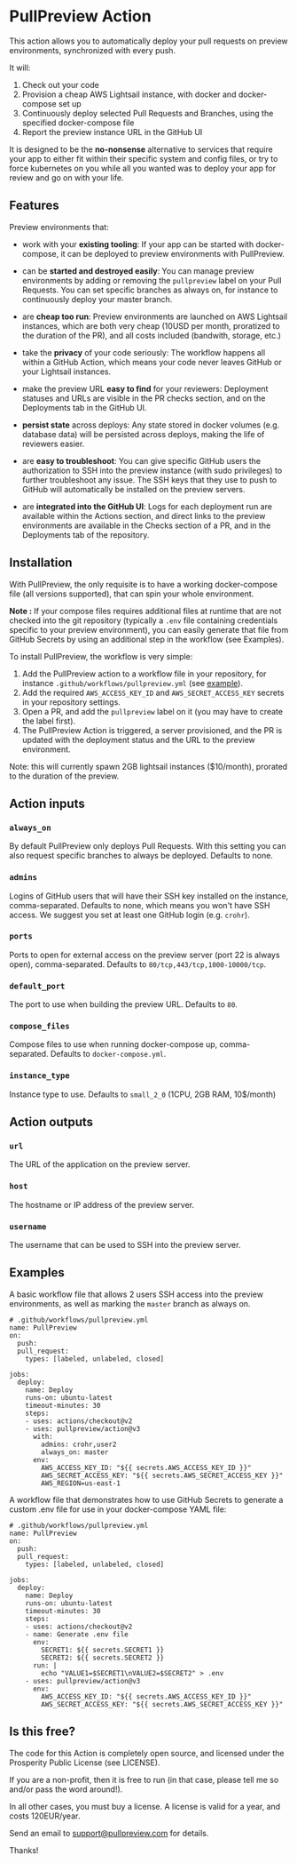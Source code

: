 # PullPreview Action

This action allows you to automatically deploy your pull requests on preview
environments, synchronized with every push.

It will:

1. Check out your code
2. Provision a cheap AWS Lightsail instance, with docker and docker-compose set up
3. Continuously deploy selected Pull Requests and Branches, using the specified docker-compose file
4. Report the preview instance URL in the GitHub UI

It is designed to be the **no-nonsense** alternative to services that require
your app to either fit within their specific system and config files, or try to
force kubernetes on you while all you wanted was to deploy your app for review
and go on with your life.

## Features

Preview environments that:

* work with your **existing tooling**: If your app can be started with docker-compose, it can be deployed to preview environments with PullPreview.

* can be **started and destroyed easily**: You can manage preview environments by adding or removing the `pullpreview` label on your Pull Requests. You can set specific branches as always on, for instance to continuously deploy your master branch.

* are **cheap too run**: Preview environments are launched on AWS Lightsail instances, which are both very cheap (10USD per month, proratized to the duration of the PR), and all costs included (bandwith, storage, etc.)

* take the **privacy** of your code seriously: The workflow happens all within a GitHub Action, which means your code never leaves GitHub or your Lightsail instances.

* make the preview URL **easy to find** for your reviewers: Deployment statuses and URLs are visible in the PR checks section, and on the Deployments tab in the GitHub UI.

* **persist state** across deploys: Any state stored in docker volumes (e.g. database data) will be persisted across deploys, making the life of reviewers easier.

* are **easy to troubleshoot**: You can give specific GitHub users the authorization to SSH into the preview instance (with sudo privileges) to further troubleshoot any issue. The SSH keys that they use to push to GitHub will automatically be installed on the preview servers.

* are **integrated into the GitHub UI**: Logs for each deployment run are available within the Actions section, and direct links to the preview environments are available in the Checks section of a PR, and in the Deployments tab of the repository.

## Installation

With PullPreview, the only requisite is to have a working docker-compose file
(all versions supported), that can spin your whole environment.

**Note :** If your compose files requires additional files at runtime that are not checked into the git repository (typically a `.env` file containing credentials specific to your preview environment), you can easily generate that file from GitHub Secrets by using an additional step in the workflow (see Examples).

To install PullPreview, the workflow is very simple:

1. Add the PullPreview action to a workflow file in your repository, for instance `.github/workflows/pullpreview.yml` (see [example][example]).
2. Add the required `AWS_ACCESS_KEY_ID` and `AWS_SECRET_ACCESS_KEY` secrets in your repository settings.
3. Open a PR, and add the `pullpreview` label on it (you may have to create the label first).
4. The PullPreview Action is triggered, a server provisioned, and the PR is updated with the deployment status and the URL to the preview environment.

[example]: https://github.com/pullpreview/pullpreview-example-rails-app/blob/master/.github/workflows/pullpreview.yml

Note: this will currently spawn 2GB lightsail instances ($10/month), prorated to the duration of the preview.

## Action inputs

### `always_on`

By default PullPreview only deploys Pull Requests. With this setting you can also request specific branches to always be deployed. Defaults to none.

### `admins`

Logins of GitHub users that will have their SSH key installed on the instance, comma-separated. Defaults to none, which means you won't have SSH access. We suggest you set at least one GitHub login (e.g. `crohr`).

### `ports`

Ports to open for external access on the preview server (port 22 is always open), comma-separated. Defaults to `80/tcp,443/tcp,1000-10000/tcp`.

### `default_port`

The port to use when building the preview URL. Defaults to `80`.

### `compose_files`

Compose files to use when running docker-compose up, comma-separated. Defaults to `docker-compose.yml`.

### `instance_type`

Instance type to use. Defaults to `small_2_0` (1CPU, 2GB RAM, 10$/month)

## Action outputs

### `url`

The URL of the application on the preview server.

### `host`

The hostname or IP address of the preview server.

### `username`

The username that can be used to SSH into the preview server.

## Examples

A basic workflow file that allows 2 users SSH access into the preview environments, as well as marking the `master` branch as always on.

```
# .github/workflows/pullpreview.yml
name: PullPreview
on:
  push:
  pull_request:
    types: [labeled, unlabeled, closed]

jobs:
  deploy:
    name: Deploy
    runs-on: ubuntu-latest
    timeout-minutes: 30
    steps:
    - uses: actions/checkout@v2
    - uses: pullpreview/action@v3
      with:
        admins: crohr,user2
        always_on: master
      env:
        AWS_ACCESS_KEY_ID: "${{ secrets.AWS_ACCESS_KEY_ID }}"
        AWS_SECRET_ACCESS_KEY: "${{ secrets.AWS_SECRET_ACCESS_KEY }}"
        AWS_REGION=us-east-1
```

A workflow file that demonstrates how to use GitHub Secrets to generate a custom .env file for use in your docker-compose YAML file:

```
# .github/workflows/pullpreview.yml
name: PullPreview
on:
  push:
  pull_request:
    types: [labeled, unlabeled, closed]

jobs:
  deploy:
    name: Deploy
    runs-on: ubuntu-latest
    timeout-minutes: 30
    steps:
    - uses: actions/checkout@v2
    - name: Generate .env file
      env:
        SECRET1: ${{ secrets.SECRET1 }}
        SECRET2: ${{ secrets.SECRET2 }}
      run: |
        echo "VALUE1=$SECRET1\nVALUE2=$SECRET2" > .env
    - uses: pullpreview/action@v3
      env:
        AWS_ACCESS_KEY_ID: "${{ secrets.AWS_ACCESS_KEY_ID }}"
        AWS_SECRET_ACCESS_KEY: "${{ secrets.AWS_SECRET_ACCESS_KEY }}"
```

## Is this free?

The code for this Action is completely open source, and licensed under the Prosperity Public License (see LICENSE).

If you are a non-profit, then it is free to run (in that case, please tell me so and/or pass the word around!).

In all other cases, you must buy a license. A license is valid for a year, and costs 120EUR/year.

Send an email to [support@pullpreview.com](mailto:support@pullpreview.com?subject=License) for details.

Thanks!
